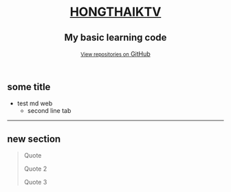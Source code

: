 <script>
  document.head.innerHTML = `<meta http-equiv="content-type" content="text/html; charset=UTF-8">
    <meta charset="utf-8">
    <meta http-equiv="X-UA-Compatible" content="IE=edge">
    <meta name="viewport" content="width=device-width, initial-scale=1, maximum-scale=1">

    <title>HONGTHAIKTV WIKI PAGE</title>
    <link rel="stylesheet" type="text/css" href="css/style.css">`
</script>

<header>
  <div class="inner">
    <a href="https://hongthaiktv.github.io/">
      <h1>HONGTHAIKTV</h1>
    </a>
    <h2>My basic learning code</h2>
      <a href="https://github.com/hongthaiktv/" class="button"><small>View repositories on</small> GitHub</a>
  </div>
</header>

## some title
- test md web
  - second line tab

____________________

## new section

> Quote
>
> Quote 2
>
> Quote 3

